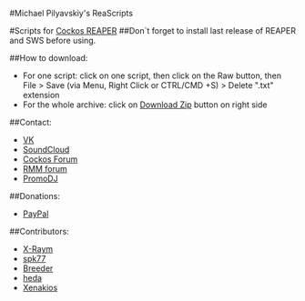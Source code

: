 #Michael Pilyavskiy's ReaScripts

#Scripts for [Cockos REAPER](http://reaper.fm) 
##Don`t forget to install last release of REAPER and SWS before using.

##How to download:
- For one script: click on one script, then click on the Raw button, then File > Save (via Menu, Right Click or CTRL/CMD +S) > Delete ".txt" extension
- For the whole archive: click on [Download Zip](https://github.com/MichaelPilyavskiy/ReaScripts/archive/master.zip) button on right side

##Contact:
- [VK](https://vk.com/michael_pilyavskiy)
- [SoundCloud](https://soundcloud.com/mp57)
- [Cockos Forum](http://forum.cockos.com/member.php?u=70694)
- [RMM forum](http://rmmedia.ru/members/69811/)
- [PromoDJ](http://promodj.com/michaelpilyavskiy)

##Donations:
- [PayPal](http://paypal.me/donate2mpl)

##Contributors:
- [X-Raym](http://forum.cockos.com/member.php?u=58284)
- [spk77](http://forum.cockos.com/member.php?u=49553)
- [Breeder](http://forum.cockos.com/member.php?u=27094)
- [heda](http://forum.cockos.com/member.php?u=47822)
- [Xenakios](http://forum.cockos.com/member.php?u=3602)
